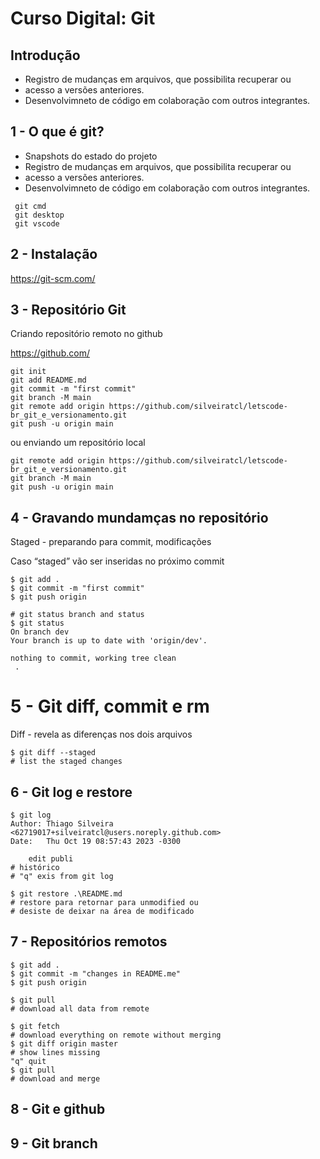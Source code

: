 # Curso Digital: Git

## Introdução
- Registro de mudanças em arquivos, que possibilita recuperar ou
- acesso a versões anteriores.
- Desenvolvimneto de código em colaboração com outros integrantes.

## 1 - O que é git?
- Snapshots do estado do projeto
- Registro de mudanças em arquivos, que possibilita recuperar ou
- acesso a versões anteriores.
- Desenvolvimneto de código em colaboração com outros integrantes.

```
 git cmd
 git desktop
 git vscode

```
## 2 - Instalação

https://git-scm.com/


## 3 - Repositório Git

Criando repositório remoto no github

https://github.com/

```
git init
git add README.md
git commit -m "first commit"
git branch -M main
git remote add origin https://github.com/silveiratcl/letscode-br_git_e_versionamento.git
git push -u origin main

```

ou enviando um repositório local

```
git remote add origin https://github.com/silveiratcl/letscode-br_git_e_versionamento.git
git branch -M main
git push -u origin main

```

## 4 - Gravando mundamças no repositório

Staged - preparando para commit, modificações

Caso “staged” vão ser inseridas no próximo commit


```
$ git add .
$ git commit -m "first commit"
$ git push origin

# git status branch and status
$ git status
On branch dev
Your branch is up to date with 'origin/dev'.

nothing to commit, working tree clean
 .
```

# 5 - Git diff, commit e rm

Diff -  revela as diferenças nos dois arquivos

```
$ git diff --staged
# list the staged changes

```

## 6 - Git log e restore

```
$ git log
Author: Thiago Silveira <62719017+silveiratcl@users.noreply.github.com>
Date:   Thu Oct 19 08:57:43 2023 -0300

    edit publi
# histórico
# "q" exis from git log

```

```
$ git restore .\README.md
# restore para retornar para unmodified ou
# desiste de deixar na área de modificado

```

## 7 - Repositórios remotos

```
$ git add .
$ git commit -m "changes in README.me"
$ git push origin

```

```
$ git pull
# download all data from remote

```

```
$ git fetch
# download everything on remote without merging
$ git diff origin master
# show lines missing
"q" quit
$ git pull
# download and merge

```

## 8 - Git e github


## 9 - Git branch


